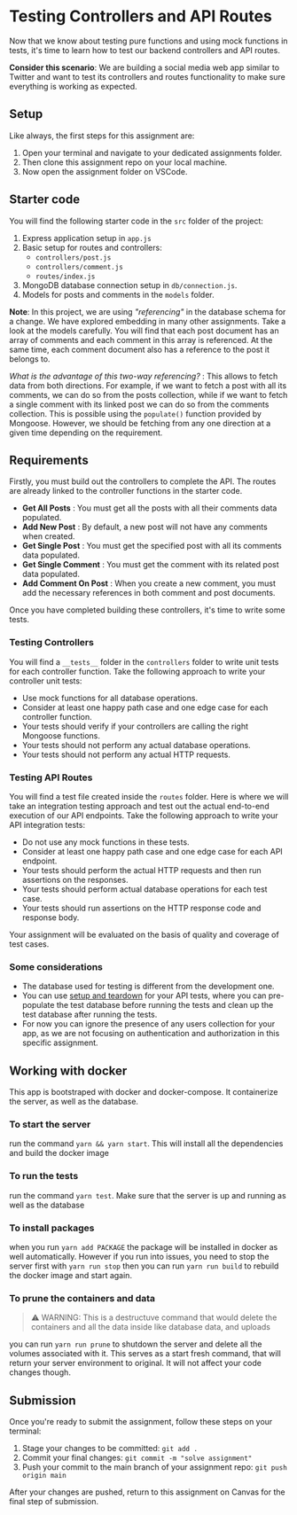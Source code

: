 # Testing Controllers and API Routes
Now that we know about testing pure functions and using mock functions in tests, it's time to learn how to test our backend controllers and API routes. 

**Consider this scenario**: We are building a social media web app similar to Twitter and want to test its controllers and routes functionality to make sure everything is working as expected.

## Setup
Like always, the first steps for this assignment are:

1. Open your terminal and navigate to your dedicated assignments folder.
2. Then clone this assignment repo on your local machine.
3. Now open the assignment folder on VSCode.

## Starter code
You will find the following starter code in the `src` folder of the project:

1. Express application setup in `app.js`
2. Basic setup for routes and controllers:
    - `controllers/post.js`
    - `controllers/comment.js`
    - `routes/index.js`
3. MongoDB database connection setup in `db/connection.js`.
4. Models for posts and comments in the `models` folder.

**Note**: In this project, we are using _"referencing"_ in the database schema for a change. We have explored embedding in many other assignments. Take a look at the models carefully. You will find that each post document has an array of comments and each comment in this array is referenced. At the same time, each comment document also has a reference to the post it belongs to.

_What is the advantage of this two-way referencing?_ : This allows to fetch data from both directions. For example, if we want to fetch a post with all its comments, we can do so from the posts collection, while if we want to fetch a single comment with its linked post we can do so from the comments collection. This is possible using the `populate()` function provided by Mongoose. However, we should be fetching from any one direction at a given time depending on the requirement.

## Requirements

Firstly, you must build out the controllers to complete the API. The routes are already linked to the controller functions in the starter code.
- **Get All Posts** : You must get all the posts with all their comments data populated.
- **Add New Post** : By default, a new post will not have any comments when created.
- **Get Single Post** : You must get the specified post with all its comments data populated.
- **Get Single Comment** : You must get the comment with its related post data populated.
- **Add Comment On Post** : When you create a new comment, you must add the necessary references in both comment and post documents.

Once you have completed building these controllers, it's time to write some tests.

### Testing Controllers

You will find a `__tests__` folder in the `controllers` folder to write unit tests for each controller function. Take the following approach to write your controller unit tests:
- Use mock functions for all database operations.
- Consider at least one happy path case and one edge case for each controller function.
- Your tests should verify if your controllers are calling the right Mongoose functions.
- Your tests should not perform any actual database operations.
- Your tests should not perform any actual HTTP requests.

### Testing API Routes

You will find a test file created inside the `routes` folder. Here is where we will take an integration testing approach and test out the actual end-to-end execution of our API endpoints. Take the following approach to write your API integration tests:
- Do not use any mock functions in these tests.
- Consider at least one happy path case and one edge case for each API endpoint.
- Your tests should perform the actual HTTP requests and then run assertions on the responses.
- Your tests should perform actual database operations for each test case.
- Your tests should run assertions on the HTTP response code and response body.

Your assignment will be evaluated on the basis of quality and coverage of test cases.

### Some considerations

- The database used for testing is different from the development one.
- You can use [setup and teardown](https://jestjs.io/docs/setup-teardown) for your API tests, where you can pre-populate the test database before running the tests and clean up the test database after running the tests.
- For now you can ignore the presence of any users collection for your app, as we are not focusing on authentication and authorization in this specific assignment.

## Working with docker

This app is bootstraped with docker and docker-compose. It containerize the server, as well as the database.

### To start the server

run the command `yarn && yarn start`. This will install all the dependencies and build the docker image

### To run the tests

run the command `yarn test`. Make sure that the server is up and running as well as the database

### To install packages

when you run `yarn add PACKAGE` the package will be installed in docker as well automatically. However if you run into issues, you need to stop the server first with `yarn run stop` then you can run `yarn run build` to rebuild the docker image and start again.

### To prune the containers and data

> ⚠️ WARNING: This is a destructuve command that would delete the containers and all the data inside like database data, and uploads

you can run `yarn run prune` to shutdown the server and delete all the volumes associated with it. This serves as a start fresh command, that will return your server environment to original. It will not affect your code changes though.

## Submission
Once you're ready to submit the assignment, follow these steps on your terminal:
1. Stage your changes to be committed: `git add .`
2. Commit your final changes: `git commit -m "solve assignment"`
3. Push your commit to the main branch of your assignment repo: `git push origin main`

After your changes are pushed, return to this assignment on Canvas for the final step of submission.